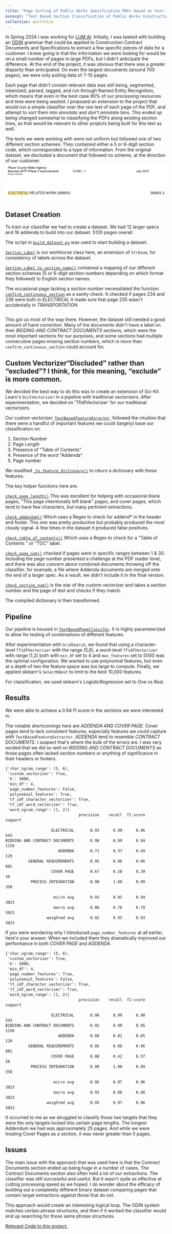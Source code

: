 ```yaml
---
title: "Page Sorting of Public Works Specification PDFs based on text-features"
excerpt: "Text Based Section Classification of Public Works Construction Documents. <br/><img src='/images/classifier-post-image.png'>"
collection: portfolio
---
```


In Spring 2024 I was working for [LUM AI](http://lum.ai). Initially, I was tasked with building an [ODIN](https://github.com/lum-ai/odinson) grammar that could be applied to Construction Contract Documents and Specifications to extract a few specific pieces of data for a customer. I knew going in that the information we were looking for would be on a small number of pages in large PDFs, but I didn't anticipate the difference. At the end of the project, it was obvious that there was a greater disparity than anticipated. On even the largest documents (around 700 pages), we were only pulling data of 7-10 pages. 

Each page that didn't contain relevant data was still being, segmented, tokenized, parsed, tagged, and run through Named Entity Recognition, which means that even in the best case 90% of our processing resources and time were being wasted. I proposed an extension to the project that would run a simple classifier over the raw text of each page of the PDF, and attempt to sort them into *annotate* and *don't annotate* bins. This ended up being changed somewhat to classifying the PDFs along existing section lines, as that would be relevant to other projects being built for this text as well. 

The texts we were working with were not uniform but followed one of two different section schemes. They contained either a 5 or 6-digit section code, which corresponded to a type of information. From the original dataset, we discluded a document that followed no scheme, at the direction of our customer.
![5-digit Section Number](/images/5-digit-section.png)
![6-digit Section Number](/images/6-digit-section.png)

## Dataset Creation
To train our classifier we had to create a dataset. We had 12 larger specs and 16 addenda to build into our dataset. 5120 pages overall. 

The script in [`build_dataset.py`](https://github.com/mc-wut/internship_files/blob/main/classifiers/build_dataset.py) was used to start building a dataset.

[`Section_Label`](https://github.com/mc-wut/internship_files/blob/905323ee86b7c2360188fb03e79316c3882e47a9/classifiers/build_dataset.py#L9) is our workhorse class here, an extension of `StrEnum`, for consistency of labels across the dataset.

[`Section_Label.to_section_name()`](https://github.com/mc-wut/internship_files/blob/905323ee86b7c2360188fb03e79316c3882e47a9/classifiers/build_dataset.py#L60-L124) contained a mapping of our different section schemas (5 or 6-digit section numbers depending on which format they followed) to English section names.

The occasional page lacking a section number necessitated the function [`confirm_continuous_section`](https://github.com/mc-wut/internship_files/blob/905323ee86b7c2360188fb03e79316c3882e47a9/classifiers/build_dataset.py#L188-L209) as a sanity check. It checked if pages 234 and 236 were both in *ELECTRICAL* it made sure that page 235 wasn't accidentally in *TRANSPORTATION*
```python

```


This got us most of the way there. However, the dataset still needed a good amount of hand correction. Many of the documents didn't have a label on their *BIDDING AND CONTRACT DOCUMENTS* sections, which were the most important sections for our purposes, and some sections had multiple consecutive pages missing section numbers, which is more than `confirm_continuous_section` could account for. 


## Custom Vectorizer“Discluded” rather than “excluded”? I think, for this meaning, “exclude” is more common.
We decided the best way to do this was to create an extension of Sci-Kit Learn's `DictVectorizer` in a pipeline with traditional vectorizers. After experimentation, we decided on 'TfidfVectorizer' for our traditional vectorizers. 

Our custom vectorizer, [`TextBasedFeatureExractor`](https://github.com/mc-wut/internship_files/blob/905323ee86b7c2360188fb03e79316c3882e47a9/classifiers/page_classifier.py#L24), followed the intuition that there were a handful of important features we could (largely) base our classification on.
 1. Section Number
 2. Page Length
 3. Presence of "Table of Contents"
 4. Presence of the word "Addenda"
 5. Page number

We modified [`_to_feature_dictionary()`](https://github.com/mc-wut/internship_files/blob/905323ee86b7c2360188fb03e79316c3882e47a9/classifiers/page_classifier.py#L24-L168) to return a dictionary with these features.


The key helper functions here are:
    
[`check_page_length()`](https://github.com/mc-wut/internship_files/blob/905323ee86b7c2360188fb03e79316c3882e47a9/classifiers/page_classifier.py#L171-L176) This was excellent for helping with occasional blank pages,   "This page intentionally left blank" pages, and cover pages, which tend to have few characters, but many pertinent extractions.

[`check_addendum()`](https://github.com/mc-wut/internship_files/blob/905323ee86b7c2360188fb03e79316c3882e47a9/classifiers/page_classifier.py#L191-L197) Which uses a Regex to check for addend* in the header and footer. This one was pretty productive but probably produced the most cloudy signal. A few times in the dataset it produced false positives.

[`check_table_of_contents()`](https://github.com/mc-wut/internship_files/blob/905323ee86b7c2360188fb03e79316c3882e47a9/classifiers/page_classifier.py#L226C1-L235C1) Which uses a Regex to check for a "Table of Contents " or "TOC" label.

[`check_page_num()`](https://github.com/mc-wut/internship_files/blob/905323ee86b7c2360188fb03e79316c3882e47a9/classifiers/page_classifier.py#L200-L212) checked if pages were in specific ranges between 1 & 30. Including the page number presented a challenge at the PDF reader level, and there was also concern about combined documents throwing off the classifier, for example, a file where Addenda documents are merged onto the end of a larger spec. As a result, we didn't include it in the final version.

[`check_section_num()`](https://github.com/mc-wut/internship_files/blob/905323ee86b7c2360188fb03e79316c3882e47a9/classifiers/page_classifier.py#L214-L225) is the star of the custom vectorizer and takes a section number and the page of text and checks if they match.

The compiled dictionary is then transformed. 

## Pipeline
Our pipeline is housed in [`TextBasedPageClassifer`](https://github.com/mc-wut/internship_files/blob/905323ee86b7c2360188fb03e79316c3882e47a9/classifiers/page_classifier.py#L250). It is highly parameterized to allow for testing of combinations of different features.

After experimentation with `GridSearch`, we found that using a character-level `TfidfVectorizer` with the range (5,6), a word-level `TfidfVectorizer` with range (1,2) both with `min_df` set to 4 and `max_features` set to 5000 was the optimal configuration. We wanted to use polynomial features, but even at a depth of two the feature space was too large to compute. Finally, we applied sklearn's `SelectKBest` to limit to the best 10,000 features.

For classification, we used sklearn's LogisticRegression set to One vs Rest. 

## Results
We were able to achieve a 0.94 f1 score in the sections we were interested in.

The notable shortcomings here are *ADDENDA* AND *COVER PAGE*. Cover pages tend to lack consistent features, especially features we could capture with `TextBasedFeatureExtractor`. *ADDENDA* tend to resemble *CONTRACT DOCUMENTS*. I suspect that's where the bulk of the errors are. I was very excited that we did so well on *BIDDING AND CONTRACT DOCUMENTS* as those pages often lacked section numbers or anything of significance in their headers or footers. 

```
{'char_ngram_range': (5, 6),
 'custom_vectorizer': True,
 'k': 5000,
 'min_df': 4,
 'page_number_features': False,
 'polynomial_features': True,
 'tf_idf_character_vectorizer': True,
 'tf_idf_word_vectorizer': True,
 'word_ngram_range': (1, 2)}
                                precision    recall  f1-score   support

                    ELECTRICAL       0.93      0.99      0.96       543
BIDDING AND CONTRACT DOCUMENTS       0.90      0.99      0.94      1156
                       ADDENDA       0.71      0.37      0.49       129
          GENERAL REQUIREMENTS       0.95      0.96      0.96       801
                    COVER PAGE       0.67      0.28      0.39        36
           PROCESS INTEGRATION       0.98      1.00      0.99       358

                     micro avg       0.93      0.95      0.94      3023
                     macro avg       0.86      0.76      0.79      3023
                  weighted avg       0.92      0.95      0.93      3023
```

If you were wondering why I introduced `page_number_features` at all earlier, here's your answer. When we included them they dramatically improved our performance in both *COVER PAGE* and *ADDENDA*.


```
{'char_ngram_range': (5, 6),
 'custom_vectorizer': True,
 'k': 5000,
 'min_df': 4,
 'page_number_features': True,
 'polynomial_features': False,
 'tf_idf_character_vectorizer': True,
 'tf_idf_word_vectorizer': True,
 'word_ngram_range': (1, 2)}
                                precision    recall  f1-score   support 

                    ELECTRICAL       0.98      0.99      0.98       543
BIDDING AND CONTRACT DOCUMENTS       0.92      0.99      0.95      1156
                       ADDENDA       0.88      0.82      0.85       129
          GENERAL REQUIREMENTS       0.95      0.96      0.96       801
                    COVER PAGE       0.88      0.42      0.57        36
           PROCESS INTEGRATION       0.99      1.00      0.99       358

                     micro avg       0.95      0.97      0.96      3023
                     macro avg       0.93      0.86      0.88      3023
                  weighted avg       0.95      0.97      0.96      3023
```

It occurred to me as we struggled to classify those two targets that they were the only targets locked into certain page lengths. The longest Addendum we had was approximately 25 pages. And while we were treating Cover Pages as a section, it was never greater than 5 pages. 

## Issues
The main issue with the approach that was used here is that the Contract Documents section ended up being huge in a number of cases. The Contract Documents section also often held a lot of our extractions. The classifier was still successful and useful. But it wasn't quite as effective at cutting processing speed as we hoped. I do wonder about the efficacy of building out a completely different binary dataset comparing pages that contain target extractions against those that do not.

This approach would create an interesting logical loop. The ODIN system matches certain phrase structures, and then if it worked the classifier would end up searching for those same phrase structures.


[Relevant Code to this project.](https://github.com/mc-wut/internship_files/tree/905323ee86b7c2360188fb03e79316c3882e47a9/classifiers)